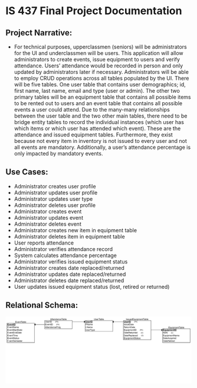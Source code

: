 # IS 437 Final Project Documentation
 
## Project Narrative:
* For technical purposes, upperclassmen (seniors) will be administrators for the UI and underclassmen will be users. 
This application will allow administrators to create events, issue equipment to users and verify attendance. 
Users’ attendance would be recorded in person and only updated by administrators later if necessary. 
Administrators will be able to employ CRUD operations across all tables populated by the UI. 
There will be five tables. One user table that contains user demographics; id, first name, last name, email and type (user or admin). 
The other two primary tables will be an equipment table that contains all possible items to be rented out to users and an event table that contains all possible events a user could attend. 
Due to the many-many relationships between the user table and the two other main tables, there need to be bridge entity tables to record the individual instances (which user has which items or which user has attended which event). 
These are the attendance and issued equipment tables. 
Furthermore, they exist because not every item in inventory is not issued to every user and not all events are mandatory. 
Additionally, a user’s attendance percentage is only impacted by mandatory events. 


## Use Cases:
*	Administrator creates user profile
*	Administrator updates user profile
*	Administrator updates user type
*	Administrator deletes user profile
*	Administrator creates event
*	Administrator updates event
*	Administrator deletes event
*	Administrator creates new item in equipment table
*	Administrator deletes item in equipment table
*	User reports attendance
*	Administrator verifies attendance record
*	System calculates attendance percentage
*	Administrator verifies issued equipment status
*	Administrator creates date replaced/returned
*	Administrator updates date replaced/returned
*	Administrator deletes date replaced/returned
*	User updates issued equipment status (lost, retired or returned)

## Relational Schema:

![A Relational Schema should appear here](/IS437_FinalProject_Folder/IS437_FP_Schema.png)